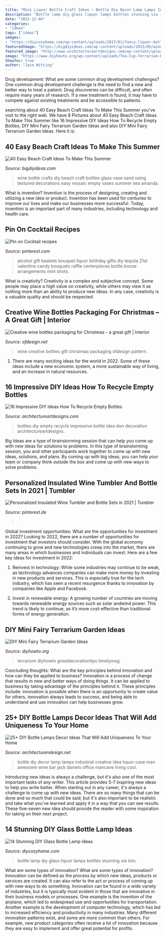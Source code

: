 ```yaml
---
title: "Mini Liquor Bottle Craft Ideas ~ Bottle Diy Decor Lamp Lamps Industrial Creative Idea Liquor Cave Man Awesome Wine Bar Jack Daniels Office Mancave Living Cool"
description: "Bottle lamp diy glass liquor lamps bottles stunning via into"
date: "2022-12-04"
categories:
- "ideas"
tags: ["ideas"]
images:
- "https://diycozyhome.com/wp-content/uploads/2017/01/fancy-liquor-bottle.jpg"
featuredImage: "https://bigdiyideas.com/wp-content/uploads/2015/05/wine-bottle-1.jpg"
featured_image: "http://www.architectureartdesigns.com/wp-content/uploads/2013/03/decoration-bottles-diy-ArchitectureArtDesigns-7.jpg"
image: "https://www.diyhowto.org/wp-content/uploads/Tea-Cup-Terrarium-DIY-Mini-Fairy-Terrarium-Garden-Ideas.jpg"
ShowToc: true
author: "Jace Witting"
---
```



Drug development: What are some common drug development challenges?
One common drug development challenge is the need to find a new and better way to treat a patient. Drug discoveries can be difficult, and often require many years of research. If a new treatment is found, it may have to compete against existing treatments and be accessible to patients.

	

		
searching about 40 Easy Beach Craft Ideas To Make This Summer you've visit to the right web. We have 8 Pictures about 40 Easy Beach Craft Ideas To Make This Summer like 16 Impressive DIY Ideas How To Recycle Empty Bottles, DIY Mini Fairy Terrarium Garden Ideas and also DIY Mini Fairy Terrarium Garden Ideas. Here it is:
		
    
## 40 Easy Beach Craft Ideas To Make This Summer

<img loading=lazy src="https://bigdiyideas.com/wp-content/uploads/2015/05/wine-bottle-1.jpg" onerror="this.onerror=null;this.src='https://tse1.mm.bing.net/th?id=OIP.BHp3AIdoKnZpsMa7zGy_hgHaKS&amp;pid=15.1';" alt="40 Easy Beach Craft Ideas To Make This Summer">

_Source: bigdiyideas.com_

>wine bottle crafts diy beach craft bottles glass vase sand using textured decorations easy mosaic empty vases summer sea amanda. 

	

What is invention?
Invention is the process of designing, creating and utilizing a new idea or product. Invention has been used for centuries to improve our lives and make our businesses more successful. Today, invention is an important part of many industries, including technology and health care.

    
## Pin On Cocktail Recipes

<img loading=lazy src="https://i.pinimg.com/736x/0c/b5/c3/0cb5c328203a1a400823958ea55a6152--alcohol-shots-tequila-shots.jpg" onerror="this.onerror=null;this.src='https://tse1.mm.bing.net/th?id=OIP.UOqUtCeb4o-L0a6T6Dh9uwAAAA&amp;pid=15.1';" alt="Pin on Cocktail recipes">

_Source: pinterest.com_

>alcohol gift baskets bouquet liquor birthday gifts diy tequila 21st valentine candy bouquets raffle centerpieces bottle booze arrangements mini shots. 

	

What is creativity?
Creativity is a complex and subjective concept. Some people may place a high value on creativity, while others may view it as nothing more than an ability to produce new ideas. In any case, creativity is a valuable quality and should be respected.

    
## Creative Wine Bottles Packaging For Christmas – A Great Gift | Interior

<img loading=lazy src="https://www.ofdesign.net/wp-content/uploads/files/6/9/7/creative-wine-bottles-packaging-for-christmas-a-great-gift-5-697.jpg" onerror="this.onerror=null;this.src='https://tse2.mm.bing.net/th?id=OIP.5Y5Vbg54hwarPZ7QSi8dpQHaJ6&amp;pid=15.1';" alt="Creative wine bottles packaging for Christmas – a great gift | Interior">

_Source: ofdesign.net_

>wine creative bottles gift christmas packaging ofdesign pattern. 

	

1. There are many exciting ideas for the world in 2022. Some of these ideas include a new economic system, a more sustainable way of living, and an increase in natural resources.

    
## 16 Impressive DIY Ideas How To Recycle Empty Bottles

<img loading=lazy src="http://www.architectureartdesigns.com/wp-content/uploads/2013/03/decoration-bottles-diy-ArchitectureArtDesigns-7.jpg" onerror="this.onerror=null;this.src='https://tse1.mm.bing.net/th?id=OIP.jMRhcDaSHdLdfuWguAqdRgHaJ6&amp;pid=15.1';" alt="16 Impressive DIY Ideas How To Recycle Empty Bottles">

_Source: architectureartdesigns.com_

>bottles diy empty recycle impressive bottle idea don decoration architectureartdesigns. 

	

Big Ideas are a type of brainstorming session that can help you come up with new ideas for solutions to problems. In this type of brainstorming session, you and other participants work together to come up with new ideas, solutions, and plans. By coming up with big ideas, you can help your team or company think outside the box and come up with new ways to solve problems.

    
## Personalized Insulated Wine Tumbler And Bottle Sets In 2021 | Tumbler

<img loading=lazy src="https://i.pinimg.com/736x/ab/a6/a2/aba6a270167c2191b8eb073a872a5236.jpg" onerror="this.onerror=null;this.src='https://tse3.mm.bing.net/th?id=OIP.Su0nmkJRevLydU7TXgIeuwHaHa&amp;pid=15.1';" alt="Personalized Insulated Wine Tumbler and Bottle Sets in 2021 | Tumbler">

_Source: pinterest.de_

>. 

	

Global investment opportunities: What are the opportunities for investment in 2022?
Looking to 2022, there are a number of opportunities for investment that investors should consider. With the global economy continuing to grow and new technologies creep into the market, there are many areas in which businesses and individuals can invest. Here are a few key ideas for investment in 2022: 
1. Reinvest in technology: While some industries may continue to be weak, as technology advances companies can make more money by investing in new products and services. This is especially true for the tech industry, which has seen a recent resurgence thanks to innovation by companies like Apple and Facebook. 

2. Invest in renewable energy: A growing number of countries are moving towards renewable energy sources such as solar andwind power. This trend is likely to continue, as it’s more cost-effective than traditional forms of energy generation. 


    
## DIY Mini Fairy Terrarium Garden Ideas

<img loading=lazy src="https://www.diyhowto.org/wp-content/uploads/Tea-Cup-Terrarium-DIY-Mini-Fairy-Terrarium-Garden-Ideas.jpg" onerror="this.onerror=null;this.src='https://tse4.mm.bing.net/th?id=OIP.vKq1OElbp9odl4Rw3iSlewHaJ8&amp;pid=15.1';" alt="DIY Mini Fairy Terrarium Garden Ideas">

_Source: diyhowto.org_

>terrarium diyhowto greatdecorationtips timelymag. 

	

Concluding thoughts: What are the key principles behind innovation and how can they be applied to business?
Innovation is a process of change that results in new and better ways of doing things. It can be applied to business by taking advantage of the principles behind it. These principles include: innovation is possible when there is an opportunity to create value for others, innovation always leads to success, and being able to understand and use innovation can help businesses grow.

    
## 25+ DIY Bottle Lamps Decor Ideas That Will Add Uniqueness To Your Home

<img loading=lazy src="http://cdn.architecturendesign.net/wp-content/uploads/2015/11/AD-Creative-DIY-Bottle-Lamps-Decor-Ideas-14.jpg" onerror="this.onerror=null;this.src='https://tse2.mm.bing.net/th?id=OIP.c-gYMlJG2qtcujUfzCjQFwHaLG&amp;pid=15.1';" alt="25+ DIY Bottle Lamps Decor Ideas That Will Add Uniqueness To Your Home">

_Source: architecturendesign.net_

>bottle diy decor lamp lamps industrial creative idea liquor cave man awesome wine bar jack daniels office mancave living cool. 

	

Introducing new ideas is always a challenge, but it's also one of the most important tasks of any writer. This article provides 5-7 inspiring new ideas to help you write better.
When starting out in any career, it's always a challenge to come up with new ideas. There are so many things that can be done and so much that could be said, but it's also important to be realistic and take what you've learned and apply it in a way that you can see results. These five-seven new idea should provide the reader with some inspiration for taking on their next project.

    
## 14 Stunning DIY Glass Bottle Lamp Ideas

<img loading=lazy src="https://diycozyhome.com/wp-content/uploads/2017/01/fancy-liquor-bottle.jpg" onerror="this.onerror=null;this.src='https://tse2.mm.bing.net/th?id=OIP.xr0WnQzmqo-IKnObqYJJbgAAAA&amp;pid=15.1';" alt="14 Stunning DIY Glass Bottle Lamp Ideas">

_Source: diycozyhome.com_

>bottle lamp diy glass liquor lamps bottles stunning via into. 

	

What are some types of innovation?
What are some types of innovation? Innovation can be defined as the process by which new ideas, products or services are created. It can also refer to the act or process of coming up with new ways to do something. 
Innovation can be found in a wide variety of industries, but it is typically most evident in those that are innovative in their business models or processes. One example is the invention of the airplane, which led to widespread use and opportunities for transportation. Another example is the development of computer technology, which has led to increased efficiency and productivity in many industries. 
Many different innovation patterns exist, and some are more common than others. For example, new product categories often receive a lot of innovation because they are easy to implement and offer great potential for profits.

